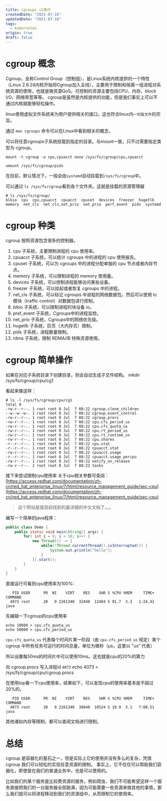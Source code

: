 ```yaml
---
title: cgroups v1简介
createdDate: "2021-07-16"
updatedDate: "2021-07-16"
tags:
  - kubernetes
origin: true
draft: false
---
```


# cgroup 概念
Cgroup，全称Control Group（控制组），是Linux系统内核提供的一个特性（Linux 2.6.24内核开始将Cgroup加入主线），主要用于限制和隔离一组进程对系统资源的使用，也就是做资源QoS。可控制的资源主要包括CPU、内存、block I/O、网络带宽等等。
cgroup是虽然是内核提供的功能，但是我们事实上可以不通过内核就能够轻松操作。

linux使用虚拟文件系统来为用户提供相关的接口。这也符合linux内`一切皆文件`的宗旨。

通过 `man cgroups` 命令可以在Linux中看到相关的概念。

可以将任意cgroups子系统挂载到指定的目录。与mount一致，只不过需要指定类型为 cgroup。

```
mount -t cgroup -o cpu,cpuacct none /sys/fs/cgroup/cpu,cpuacct

umount /sys/fs/cgroup/pids
```

在目前，默认情况下，一般会由`systemd`自动挂载到`/sys/fs/cgroup`中。

可以通过 `ls /sys/fs/cgroup`看到各个文件夹。这就是挂载的资源管理器
```shell
# ls /sys/fs/cgroup/
blkio  cpu  cpu,cpuacct  cpuacct  cpuset  devices  freezer  hugetlb  memory  net_cls  net_cls,net_prio  net_prio  perf_event  pids  systemd
```


# cgroup 种类

cgroup 按照资源包含很多的控制器。

1. cpu 子系统，主要限制进程的 cpu 使用率。
2. cpuacct 子系统，可以统计 cgroups 中的进程的 cpu 使用报告。
3. cpuset 子系统，可以为 cgroups 中的进程分配单独的 cpu 节点或者内存节点。
4. memory 子系统，可以限制进程的 memory 使用量。
5. devices 子系统，可以控制进程能够访问某些设备。
6. freezer 子系统，可以挂起或者恢复 cgroups 中的进程。
7. net_cls 子系统，可以标记 cgroups 中进程的网络数据包，然后可以使用 tc 模块（traffic control）对数据包进行控制。
8. blkio 子系统，可以限制进程的块设备 io。
9. pref_event 子系统，Cgroups中的进程监控。
10. net_prio 子系统，Cgroups中的网络优先级。
11. hugetlb 子系统，巨页（大内存页）限制。
12. pids 子系统，进程数量限制。
13. rdma 子系统，限制 RDMA/IB 特殊资源使用。

# cgroup 简单操作

如果在对应子系统目录下创建目录，则会自动生成子文件结构。
mkdir /sys/fs/cgroup/cpu/cg1

看起来像这样：

```shell
# ls -l /sys/fs/cgroup/cpu/cg1
total 0
-rw-r--r--. 1 root root 0 Jul  7 08:22 cgroup.clone_children
--w--w--w-. 1 root root 0 Jul  7 08:22 cgroup.event_control
-rw-r--r--. 1 root root 0 Jul  7 08:22 cgroup.procs
-rw-r--r--. 1 root root 0 Jul  7 08:22 cpu.cfs_period_us
-rw-r--r--. 1 root root 0 Jul  7 08:22 cpu.cfs_quota_us
-rw-r--r--. 1 root root 0 Jul  7 08:22 cpu.rt_period_us
-rw-r--r--. 1 root root 0 Jul  7 08:22 cpu.rt_runtime_us
-rw-r--r--. 1 root root 0 Jul  7 08:22 cpu.shares
-r--r--r--. 1 root root 0 Jul  7 08:22 cpu.stat
-r--r--r--. 1 root root 0 Jul  7 08:22 cpuacct.stat
-rw-r--r--. 1 root root 0 Jul  7 08:22 cpuacct.usage
-r--r--r--. 1 root root 0 Jul  7 08:22 cpuacct.usage_percpu
-rw-r--r--. 1 root root 0 Jul  7 08:22 notify_on_release
-rw-r--r--. 1 root root 0 Jul  7 08:22 tasks
```

接下来尝试限制cpu使用率
关于cpu相关参数可查阅：[https://access.redhat.com/documentation/zh-cn/red_hat_enterprise_linux/7/html/resource_management_guide/sec-cpu](https://access.redhat.com/documentation/zh-cn/red_hat_enterprise_linux/7/html/resource_management_guide/sec-cpu)
> 这个网站是我目前找到的最详细的中文文档了。。。


编写一个简单的java程序：
```java
public class Demo {
    public static void main(String[] args) {
        for( int i = 0; i < 10; i++) {
            new Thread(() -> {
                while(!Thread.currentThread().isInterrupted()) {
                    System.out.println("hello");
                }
            }).start();
        }
    }
}
```
直接运行可看到cpu使用率为100%:

```
   PID USER      PR  NI    VIRT    RES    SHR S %CPU %MEM     TIME+ COMMAND
  4073 root      20   0 2261340  32440  12404 S 91.7  3.3   1:24.41 java
```

先编辑一下cgroup的cpu使用率

```shell
echo 10000 > cpu.cfs_quota_us 
echo 50000 > cpu.cfs_period_us
```
`cpu.cfs_quota_us` 代表每个时间片某一阶段（由 `cpu.cfs_period_us` 规定）某个 cgroup 中所有任务可运行的时间总量，单位为微秒（µs，这里以 "us" 代表）

所以设置每50ms的时间片中可以使用10ms。这也就是cpu的20%的算力

向 cgroup.procs 写入进程id `4073`
echo 4073 > /sys/fs/cgroup/cpu/cgroup.procs

在使用top看一下cpu使用率，结果如下，可以发现cpu的使用率基本是不超过20%的。
```
   PID USER      PR  NI    VIRT    RES    SHR S %CPU %MEM     TIME+ COMMAND
  4073 root      20   0 2261340  30840  10524 S 19.9  3.1   7:08.51 java
```

其他诸如内存等限制，都可以查阅文档进行限制。

# 总结

cgroup 是容器化的基石之一，但是实际上它的使用并没有多么的复杂，凭借 cgroup 我们可以轻松的实现任意资源的限制。 事实上，它不仅仅可以帮助我们容器化，即使是在我们的普通业务中，也是可以使用的。

比如我们的某个服务是比较费资源的服务，例如爬虫，我们不可能希望这样一个服务直接把我们的一台服务器全部跑满，因为可能需要一些资源来做其他的事情，那么我们就可以将进程移动到我们的资源组中，从而限制它的使用率。
